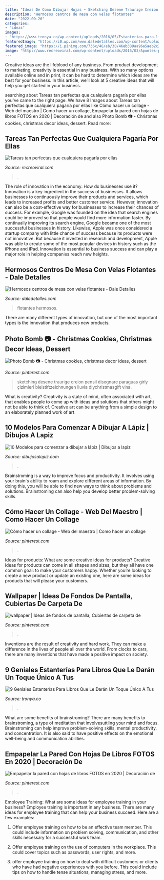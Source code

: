 ```yaml
---
title: "Ideas De Como Dibujar Hojas ~ Sketching Desene Traurige Creion Pensil Disegnare Paraguas Girly çizimleri Bleistiftzeichnungen Lluvia Diychristmasgift Vina"
description: "Hermosos centros de mesa con velas flotantes"
date: "2022-09-26"
categories:
- "ideas"
images:
- "https://www.tronya.co/wp-content/uploads/2016/05/Estanterias-para-libros-7-768x512.jpg"
featuredImage: "https://i0.wp.com/www.daledetalles.com/wp-content/uploads/2017/01/centros-de-mesa-con-velas-flotantes7.jpg"
featured_image: "https://i.pinimg.com/736x/46/eb/30/46eb309aa96a5aeb2c3400a6d79b5e6b.jpg"
image: "http://www.recreoviral.com/wp-content/uploads/2016/03/Apuntes-perfectamente-alineados-8.jpg"
---
```



Creative ideas are the lifeblood of any business. From product development to marketing, creativity is essential in any business. With so many options available online and in print, it can be hard to determine which ideas are the best for your business. In this article, we’ll look at 5 creative ideas that will help you get started in your business.

	

		
searching about Tareas tan perfectas que cualquiera pagaría por ellas you've came to the right page. We have 8 Images about Tareas tan perfectas que cualquiera pagaría por ellas like Cómo hacer un collage - Web del maestro | Como hacer un collage, Empapelar la pared con hojas de libros FOTOS en 2020 | Decoración de and also Photo Bomb 📷 - Christmas cookies, christmas decor ideas, dessert. Read more:
		
    
## Tareas Tan Perfectas Que Cualquiera Pagaría Por Ellas

<img loading=lazy src="http://www.recreoviral.com/wp-content/uploads/2016/03/Apuntes-perfectamente-alineados-8.jpg" onerror="this.onerror=null;this.src='https://tse3.mm.bing.net/th?id=OIP.JqDvEQdXsCnbN1OO_EIVdgHaJ4&amp;pid=15.1';" alt="Tareas tan perfectas que cualquiera pagaría por ellas">

_Source: recreoviral.com_

>. 

	

The role of innovation in the economy: How do businesses use it?
Innovation is a key ingredient in the success of businesses. It allows businesses to continuously improve their products and services, which leads to increased profits and better customer service. However, innovation can also be a cost-effective way for businesses to increase their chances of success. For example, Google was founded on the idea that search engines could be improved so that people would find more information faster. By continually improving its search engine, Google became one of the most successful businesses in history. Likewise, Apple was once considered a startup company with little chance of success because its products were not innovative. But because it invested in research and development, Apple was able to create some of the most popular devices in history such as the iPhone and iPad. Innovation is essential to business success and can play a major role in helping companies reach new heights.

    
## Hermosos Centros De Mesa Con Velas Flotantes - Dale Detalles

<img loading=lazy src="https://i0.wp.com/www.daledetalles.com/wp-content/uploads/2017/01/centros-de-mesa-con-velas-flotantes7.jpg" onerror="this.onerror=null;this.src='https://tse3.mm.bing.net/th?id=OIP.uUMQYyBI-wF7JGXVr9751gHaLG&amp;pid=15.1';" alt="Hermosos centros de mesa con velas flotantes - Dale Detalles">

_Source: daledetalles.com_

>flotantes hermosos. 

	

There are many different types of innovation, but one of the most important types is the innovation that produces new products.

    
## Photo Bomb 📷 - Christmas Cookies, Christmas Decor Ideas, Dessert

<img loading=lazy src="https://i.pinimg.com/736x/46/d2/da/46d2da9026953a215512046398fae259.jpg" onerror="this.onerror=null;this.src='https://tse4.mm.bing.net/th?id=OIP.SBHoafsanCiIW0CcWx6NHgHaKN&amp;pid=15.1';" alt="Photo Bomb 📷 - Christmas cookies, christmas decor ideas, dessert">

_Source: pinterest.com_

>sketching desene traurige creion pensil disegnare paraguas girly çizimleri bleistiftzeichnungen lluvia diychristmasgift vina. 

	

What is creativity?
Creativity is a state of mind, often associated with art, that enables people to come up with ideas and solutions that others might not be able to think of. Creative art can be anything from a simple design to an elaborately planned work of art.

    
## 10 Modelos Para Comenzar A Dibujar A Lápiz | Dibujos A Lapiz

<img loading=lazy src="https://dibujosalapiz.com/wp-content/uploads/2015/12/10-Modelos-para-comenzar-a-dibujar-a-lápiz-7.jpg" onerror="this.onerror=null;this.src='https://tse4.mm.bing.net/th?id=OIP.rS11ImsCan6kHiuTYvNCMwAAAA&amp;pid=15.1';" alt="10 Modelos para comenzar a dibujar a lápiz | Dibujos a lapiz">

_Source: dibujosalapiz.com_

>. 

	

Brainstroming is a way to improve focus and productivity. It involves using your brain's ability to roam and explore different areas of information. By doing this, you will be able to find new ways to think about problems and solutions. Brainstroming can also help you develop better problem-solving skills.

    
## Cómo Hacer Un Collage - Web Del Maestro | Como Hacer Un Collage

<img loading=lazy src="https://i.pinimg.com/736x/af/8b/f7/af8bf7a731fa96a4dd0130c17660f2b0.jpg" onerror="this.onerror=null;this.src='https://tse3.mm.bing.net/th?id=OIP.u4GqsHKHX5_R4dv2mGOu7AHaKx&amp;pid=15.1';" alt="Cómo hacer un collage - Web del maestro | Como hacer un collage">

_Source: pinterest.com_

>. 

	

Ideas for products: What are some creative ideas for products?
Creative ideas for products can come in all shapes and sizes, but they all have one common goal: to make your customers happy. Whether you’re looking to create a new product or update an existing one, here are some ideas for products that will please your customers.

    
## Wallpaper | Ideas De Fondos De Pantalla, Cubiertas De Carpeta De

<img loading=lazy src="https://i.pinimg.com/736x/46/eb/30/46eb309aa96a5aeb2c3400a6d79b5e6b.jpg" onerror="this.onerror=null;this.src='https://tse2.mm.bing.net/th?id=OIP.u2jUjLN4KPTW9qvc14vdTwHaOp&amp;pid=15.1';" alt="wallpaper | Ideas de fondos de pantalla, Cubiertas de carpeta de">

_Source: pinterest.com_

>. 

	

Inventions are the result of creativity and hard work. They can make a difference in the lives of people all over the world. From clocks to cars, there are many inventions that have made a positive impact on society.

    
## 9 Geniales Estanterías Para Libros Que Le Darán Un Toque Único A Tus

<img loading=lazy src="https://www.tronya.co/wp-content/uploads/2016/05/Estanterias-para-libros-7-768x512.jpg" onerror="this.onerror=null;this.src='https://tse3.mm.bing.net/th?id=OIP.LH9rcnc5Khl9VP3UZOd09wHaE8&amp;pid=15.1';" alt="9 Geniales Estanterías Para Libros Que Le Darán Un Toque Único A Tus">

_Source: tronya.co_

>. 

	

What are some benefits of brainstroming?
There are many benefits to brainstroming, a type of meditation that involvesuttling your mind and focus. Brainstroming can help improve problem-solving skills, mental productivity, and concentration. It is also said to have positive effects on the emotional well-being and communication abilities.

    
## Empapelar La Pared Con Hojas De Libros FOTOS En 2020 | Decoración De

<img loading=lazy src="https://i.pinimg.com/736x/d5/c0/6e/d5c06efd747b95fd0f74d2a5f121e28f.jpg" onerror="this.onerror=null;this.src='https://tse1.mm.bing.net/th?id=OIP.4BI9Va53J18C-cW5E8mo6wHaJ2&amp;pid=15.1';" alt="Empapelar la pared con hojas de libros FOTOS en 2020 | Decoración de">

_Source: pinterest.com_

>. 

	

Employee Training: What are some ideas for employee training in your business?
Employee training is important in any business. There are many ideas for employee training that can help your business succeed. Here are a few examples:
1. Offer employee training on how to be an effective team member. This could include information on problem solving, communication, and other skills necessary for a successful work team.

2. Offer employee training on the use of computers in the workplace. This could cover topics such as passwords, user rights, and more.

3. offer employee training on how to deal with difficult customers or clients who have had negative experiences with you before. This could include tips on how to handle tense situations, managing stress, and more.

